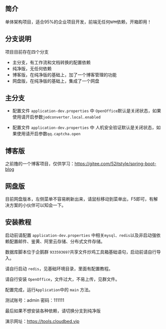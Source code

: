 ## 简介

单体架构项目，适合95%的企业项目开发，前端无任何`NPM`依赖，开箱即用！

## 分支说明

项目目前存在四个分支

- 主分支，有工作流和文档转换的配置依赖
- 纯净版，无任何依赖
- 博客版，在纯净版的基础上，加了一个博客管理的功能
- 网盘版，在纯净版的基础上，集成了一个网盘

## 主分支

- 配置文件 `application-dev.properties` 中 `OpenOffice`默认是关闭状态，如果使用请开启参数`jodconverter.local.enabled`

- 配置文件 `application-dev.properties` 中 人机安全验证默认是关闭状态，如果使用请开启参数`qq.captcha.open`

## 博客版

之前撸的一个博客项目，仅供学习：https://gitee.com/52itstyle/spring-boot-blog

## 网盘版

目前网盘版本，左侧菜单不容易刷新出来，请鼠标移动到菜单出，F5即可，有解决方案的小伙伴可以知会一下。

## 安装教程

启动前请配置 `application-dev.properties` 中相关`mysql、redis`以及非启动强依赖配置邮件、鉴黄、阿里云存储、分布式文件存储。

数据库脚本位于企鹅群 `933593697`共享文件炒鸡工具箱基础语句，启动前请自行导入。

请自行启动 `redis`，见基础环境目录，里面有配置教程。

请自行安装 `OpenOffice`，文件过大，不易上传，见群文件。

配置完成，运行`Application`中的 `main` 方法。

测试账号：admin 密码：111111

最后如果不想安装各种依赖，请切换分支到纯净版

演示网址：https://tools.cloudbed.vip

